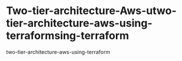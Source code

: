 # Two-tier-architecture-Aws-utwo-tier-architecture-aws-using-terraformsing-terraform
two-tier-architecture-aws-using-terraform
